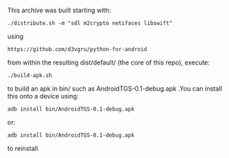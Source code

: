 This archive was built starting with:

	./distribute.sh -m "sdl m2crypto netifaces libswift"

using

	https://github.com/d3vgru/python-for-android

from within the resulting dist/default/ (the core of this repo), execute:

	./build-apk.sh

to build an apk in bin/ such as AndroidTGS-0.1-debug.apk .You can install this onto a device using:

	adb install bin/AndroidTGS-0.1-debug.apk

or:

	adb install bin/AndroidTGS-0.1-debug.apk

to reinstall.
